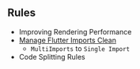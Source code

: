 ## Rules
- Improving Rendering Performance
- <a href="https://github.com/Joo-esc/Flutter_Study/blob/main/Flutter/Rules/Manage%20Flutter%20Imports.md">Manage Flutter Imports Clean </a>
  - `MultiImports` to `Single Import`
- Code Splitting Rules